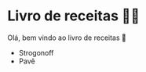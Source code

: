 # Livro de receitas :man_cook:

Olá, bem vindo ao livro de receitas :call_me_hand:

- Strogonoff
- Pavê
